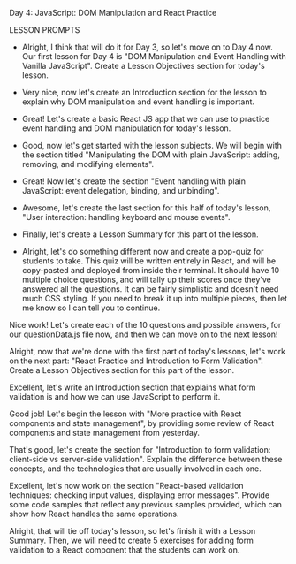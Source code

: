 Day 4: JavaScript: DOM Manipulation and React Practice





LESSON PROMPTS
* Alright, I think that will do it for Day 3, so let's move on to Day 4 now. Our first lesson for Day 4 is "DOM Manipulation and Event Handling with Vanilla JavaScript". Create a Lesson Objectives section for today's lesson.

* Very nice, now let's create an Introduction section for the lesson to explain why DOM manipulation and event handling is important.

* Great! Let's create a basic React JS app that we can use to practice event handling and DOM manipulation for today's lesson.

* Good, now let's get started with the lesson subjects. We will begin with the section titled "Manipulating the DOM with plain JavaScript: adding, removing, and modifying elements".

* Great! Now let's create the section "Event handling with plain JavaScript: event delegation, binding, and unbinding".

* Awesome, let's create the last section for this half of today's lesson, "User interaction: handling keyboard and mouse events".

* Finally, let's create a Lesson Summary for this part of the lesson. 

* Alright, let's do something different now and create a pop-quiz for students to take. This quiz will be written entirely in React, and will be copy-pasted and deployed from inside their terminal. It should have 10 multiple choice questions, and will tally up their scores once they've answered all the questions. It can be fairly simplistic and doesn't need much CSS styling. If you need to break it up into multiple pieces, then let me know so I can tell you to continue.

Nice work! Let's create each of the 10 questions and possible answers, for our questionData.js file now, and then we can move on to the next lesson!



Alright, now that we're done with the first part of today's lessons, let's work on the next part: "React Practice and Introduction to Form Validation". Create a Lesson Objectives section for this part of the lesson.

Excellent, let's write an Introduction section that explains what form validation is and how we can use JavaScript to perform it.

Good job! Let's begin the lesson with "More practice with React components and state management", by providing some review of React components and state management from yesterday.

That's good, let's create the section for "Introduction to form validation: client-side vs server-side validation". Explain the difference between these concepts, and the technologies that are usually involved in each one.

Excellent, let's now work on the section "React-based validation techniques: checking input values, displaying error messages". Provide some code samples that reflect any previous samples provided, which can show how React handles the same operations.

Alright, that will tie off today's lesson, so let's finish it with a Lesson Summary. Then, we will need to create 5 exercises for adding form validation to a React component that the students can work on.












